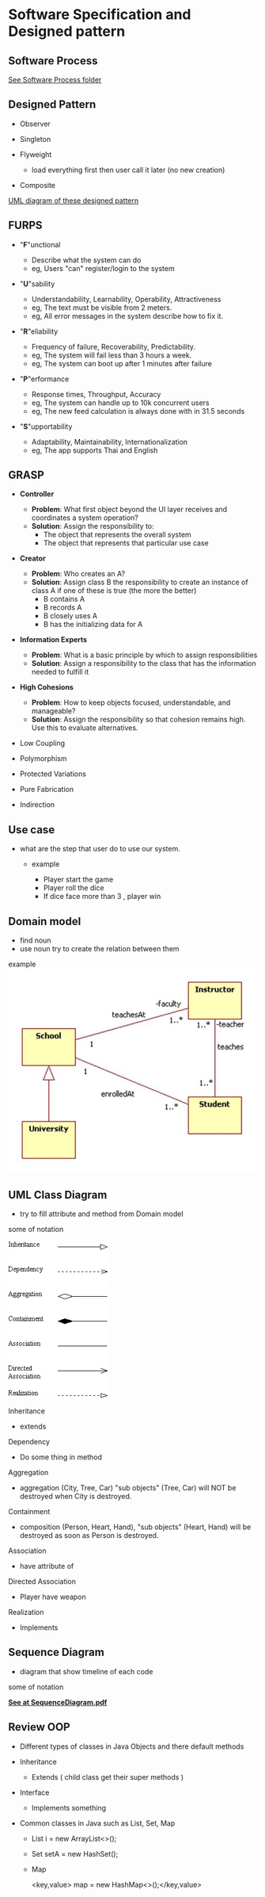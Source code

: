 # Software Specification and Designed pattern

## Software Process

[See Software Process folder](https://github.com/thitgorn/SSD-midterm-preparation/tree/master/SoftwareProcess)

## Designed Pattern

- Observer
- Singleton
- Flyweight

  - load everything first then user call it later (no new creation)

- Composite

[UML diagram of these designed pattern](https://github.com/thitgorn/SSD-midterm-preparation/tree/master/DesignPattern)

## FURPS

- "**F**"unctional
  - Describe what the system can do
  - eg, Users "can" register/login to the system


- "**U**"sability
  - Understandability, Learnability, Operability, Attractiveness
  - eg, The text must be visible from 2 meters.
  - eg, All error messages in the system describe how to fix it.


- "**R**"eliability
  - Frequency of failure, Recoverability, Predictability.
  - eg, The system will fail less than 3 hours a week.
  - eg, The system can boot up after 1 minutes after failure


- "**P**"erformance
  - Response times, Throughput, Accuracy
  - eg, The system can handle up to 10k concurrent users
  - eg, The new feed calculation is always done with in 31.5 seconds


- "**S**"upportability
  - Adaptability, Maintainability, Internationalization
  - eg, The app supports Thai and English

## GRASP

- **Controller**
  - **Problem**: What first object beyond the UI layer receives and coordinates a system operation?
  - **Solution**: Assign the responsibility to:
    - The object that represents the overall system
    - The object that represents that particular use case


- **Creator**
  - **Problem**: Who creates an A?
  - **Solution**: Assign class B the responsibility to create an instance of class A if one of these is true (the more the better)
    - B contains A
    - B records A
    - B closely uses A
    - B has the initializing data for A


- **Information Experts**
  - **Problem**: What is a basic principle by which to assign responsibilities
  - **Solution**: Assign a responsibility to the class that has the information needed to fulfill it


- **High Cohesions**
  - **Problem**: How to keep objects focused, understandable, and manageable?
  - **Solution**: Assign the responsibility so that cohesion remains high. Use this to evaluate alternatives.


- Low Coupling
- Polymorphism
- Protected Variations
- Pure Fabrication
- Indirection

## Use case

- what are the step that user do to use our system.

  - example

    - Player start the game
    - Player roll the dice
    - If dice face more than 3 , player win

## Domain model

- find noun
- use noun try to create the relation between them

example ![](./images/Domain-model.jpg)

## UML Class Diagram

- try to fill attribute and method from Domain model

some of notation

![](./images/UML-Connectors.gif)

Inheritance

- extends

Dependency

- Do some thing in method

Aggregation

- aggregation (City, Tree, Car) "sub objects" (Tree, Car) will NOT be destroyed when City is destroyed.

Containment

- composition (Person, Heart, Hand), "sub objects" (Heart, Hand) will be destroyed as soon as Person is destroyed.

Association

- have attribute of

Directed Association

- Player have weapon

Realization

- Implements

## Sequence Diagram

- diagram that show timeline of each code

some of notation

[**See at SequenceDiagram.pdf**](https://github.com/thitgorn/SSD-midterm-preparation/blob/master/SequenceDiagram.pdf)

## Review OOP

- Different types of classes in Java Objects and there default methods
- Inheritance

  - Extends ( child class get their super methods )

- Interface

  - Implements something

- Common classes in Java such as List, Set, Map

  - List<int> i = new ArrayList&lt;&gt;();</int>

  - Set setA = new HashSet();
  - Map

    <key,value> map = new HashMap&lt;&gt;();</key,value>
